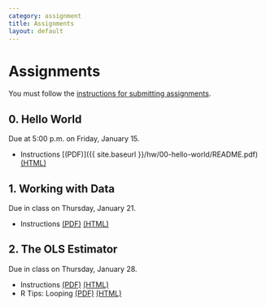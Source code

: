 ```yaml
---
category: assignment
title: Assignments
layout: default
---
```


<h1 class="page-title">Assignments</h1>

You must follow the [instructions for submitting assignments]({{site.baseurl}}/submission-instructions.pdf).


## 0. Hello World

Due at 5:00 p.m. on Friday, January 15.

* Instructions [(PDF)]({{ site.baseurl }}/hw/00-hello-world/README.pdf) [(HTML)]({{site.baseurl}}/hw/00-hello-world/README.html)


## 1. Working with Data

Due in class on Thursday, January 21.

* Instructions [(PDF)]({{site.baseurl}}/hw/01-data/README.pdf) [(HTML)]({{site.baseurl}}/hw/01-data/README.html)


## 2. The OLS Estimator

Due in class on Thursday, January 28.

* Instructions [(PDF)]({{site.baseurl}}/hw/02-ols/README.pdf) [(HTML)]({{site.baseurl}}/hw/02-ols/README.html)
* R Tips: Looping [(PDF)]({{site.baseurl}}/hw/02-ols/for-and-foreach.pdf) [(HTML)]({{site.baseurl}}/hw/02-ols/for-and-foreach.html)
